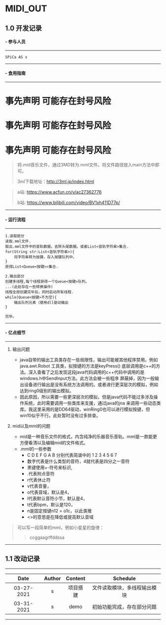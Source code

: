 # MIDI_OUT

## 1.0 开发记录

#### - 参与人员

***

    SPiCa AS s

***

#### - 食用指南

***

# 事先声明 可能存在封号风险

# 事先声明 可能存在封号风险

# 事先声明 可能存在封号风险

> 将.mid音乐文件，通过3MD转为.mml文件。将文件路径放入main方法中即可。
>
> 3ml下载地址：http://3ml.jp/index.html

> a站: https://www.acfun.cn/v/ac27362776
> 
> b站: https://www.bilibili.com/video/BV1xh411D77p/

***

#### - 运行流程

***

    1.读取部分
    读取.mml文件.
    取出.mml文件中的音轨数据，去除头尾数据。或者List<音轨字符串>集合.
    for(String str:List<音轨字符串>){
        将字符串转为按键，存入按键队列中。
    }
    获得List<Queue<按键>>集合.

    2.输出部分
    创建多线程,每个线程获得一个Queue<按键>队列。
    ...(此处存在一些转换操作)
    线程全部创建完毕后，同时启动所有线程.
    while(Queue<按键>不为空){
        输出队列元素（使用dll驱动输出
    }

    完毕。
***
#### - 亿点细节
***

1. 输出问题
   - java自带的输出工具类存在一些局限性，输出可能被其他程序禁用。例如 java.awt.Robot 工具类，拟按键的方法是keyPress()
   底层调用是c++的方法。深入查看了之后发现这段java代码调用的c++代码中调用的是windows.h中SendInput方法。此方法会被一些程序
   屏蔽掉，因为一般输出设备进行输出是没有系统方法调用的。或者进行更深层次的模拟，例如达到ring0级别的输出模拟。
   - 因此原因，所以需要一些更深层次的模拟，但是java代码不能过多涉及操作系统，此时需要调用一些类库来支援，通过java的jna
   来调用一些动态类库。我这里采用的是DD64驱动，winRing0也可以进行模拟按键，但win10似乎不行。此处暂时没有过多排查。

2. mid以及mml的问题
   - mid是一种音乐文件的格式，内含纯净的乐器音乐音轨。mml是一款能更方便看清以及编辑mid的文件格式。
   - .mml的一些参数
       - C D E F G A B 分别代表简谱中的 1 2 3 4 5 6 7
       - 数字代表是什么类型的音符，4就代表是四分之一音符
       - 黑键使用+-符号来标识,
       - .代表附点音符
       - r代表休止符
       - v代表音量，
       - o代表音域，默认是4，
       - l代表默认音符小节，默认是4，
       - t代表bpm，默认是120，
       - n是固定按键n12 = o1c，以此类推
       - <>的意思是在降低或提高默认音域
> 可以写一段简单的mml，例如小星星的旋律：
> > ccggaagrffddssa

***
## 1.1 改动记录
***
| Date | Author | Content | Schedule | 
| :----:| :----:| :----: | :----: |
| 03-27-2021 | s | 项目搭建 | 文件读取模块，多线程输出模块
| 03-31-2021 | s | demo | 初始功能完成，存在部分问题
***



